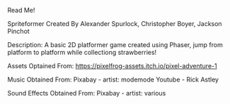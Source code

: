 Read Me!

Spriteformer
Created By Alexander Spurlock, Christopher Boyer, Jackson Pinchot


Description:
A basic 2D platformer game created using Phaser, jump from platform to platform while collectiong strawberries!


Assets Optained From:
https://pixelfrog-assets.itch.io/pixel-adventure-1

Music Obtained From:
Pixabay - artist: modemode
Youtube - Rick Astley

Sound Effects Obtained From:
Pixabay - artist: various